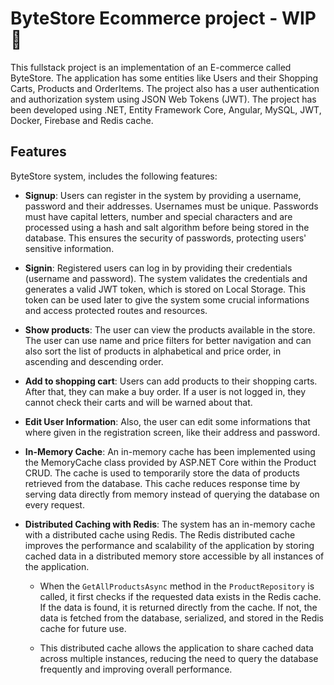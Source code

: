 # ByteStore Ecommerce project - WIP 🤑

This fullstack project is an implementation of an E-commerce called ByteStore. The application has some entities like Users and their Shopping Carts, Products and OrderItems. The project also has a user authentication and authorization system using JSON Web Tokens (JWT). The project has been developed using .NET, Entity Framework Core, Angular, MySQL, JWT, Docker, Firebase and Redis cache.

## Features

ByteStore system, includes the following features:

- **Signup**: Users can register in the system by providing a username, password and their addresses. Usernames must be unique. Passwords must have capital letters, number and special characters and are processed using a hash and salt algorithm before being stored in the database. This ensures the security of passwords, protecting users' sensitive information.

- **Signin**: Registered users can log in by providing their credentials (username and password). The system validates the credentials and generates a valid JWT token, which is stored on Local Storage. This token can be used later to give the system some crucial informations and access protected routes and resources.

- **Show products**: The user can view the products available in the store. The user can use name and price filters for better navigation and can also sort the list of products in alphabetical and price order, in ascending and descending order. 

- **Add to shopping cart**: Users can add products to their shopping carts. After that, they can make a buy order. If a user is not logged in, they cannot check their carts and will be warned about that.

- **Edit User Information**: Also, the user can edit some informations that where given in the registration screen, like their address and password. 

- **In-Memory Cache**: An in-memory cache has been implemented using the MemoryCache class provided by ASP.NET Core within the Product CRUD. The cache is used to temporarily store the data of products retrieved from the database. This cache reduces response time by serving data directly from memory instead of querying the database on every request.

- **Distributed Caching with Redis**: The system has an in-memory cache with a distributed cache using Redis. The Redis distributed cache improves the performance and scalability of the application by storing cached data in a distributed memory store accessible by all instances of the application. 

    - When the `GetAllProductsAsync` method in the `ProductRepository` is called, it first checks if the requested data exists in the Redis cache. If the data is found, it is returned directly from the cache. If not, the data is fetched from the database, serialized, and stored in the Redis cache for future use.

    - This distributed cache allows the application to share cached data across multiple instances, reducing the need to query the database frequently and improving overall performance.
